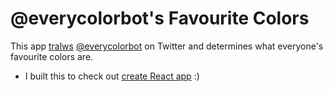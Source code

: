 # @everycolorbot's Favourite Colors

This app [tralws](https://github.com/edcs/everycolor-trawler) [@everycolorbot](https://twitter.com/everycolorbot)
on Twitter and determines what everyone's favourite colors are.

* I built this to check out [create React app](https://github.com/facebookincubator/create-react-app) :)
